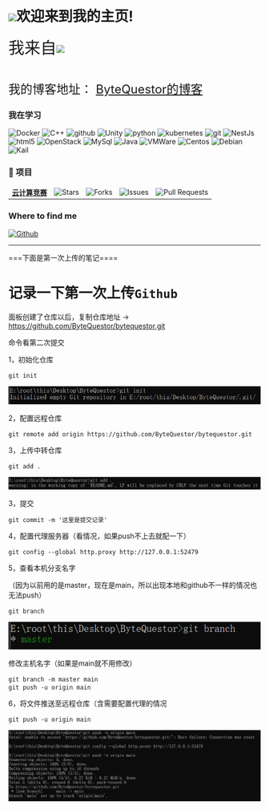 
<h1><img src="https://emojis.slackmojis.com/emojis/images/1531849430/4246/blob-sunglasses.gif?1531849430" width="30"/>欢迎来到我的主页!</h1>

<p><font size="6"><div style="vertical-align:middle">我来自<img src="https://img.icons8.com/?size=96&id=Ej50Oe3crXwF&format=png" width="52" style="vertical-align:middle"/></div></font>

<p>
    <font font size="5">
      <br>我的博客地址： 
      <a href="https://bytequestor.github.io" target="_blank">ByteQuestor的博客</a>
    </font>
</p>


<h3>我在学习</h3>
<p>
  <img alt="Docker" src="https://img.shields.io/badge/-Docker-46a2f1?style=flat-square&logo=docker&logoColor=white" />
  <img alt="C++" src="https://img.shields.io/badge/-C++-2088FF?style=flat-square&logo=C&logoColor=white" />
  <img alt="github" src="https://img.shields.io/badge/-github-5849BE?style=flat-square&logo=github&logoColor=white" />
  <img alt="Unity" src="https://img.shields.io/badge/-Unity-311C87?style=flat-square&logo=unity&logoColor=white" />
  <img alt="python" src="https://img.shields.io/badge/-python-B7178C?style=flat-square&logo=python&logoColor=white" />
  <img alt="kubernetes" src="https://img.shields.io/badge/-kubernetes-CC6699?style=flat-square&logo=kubernetes&logoColor=white" />
  <img alt="git" src="https://img.shields.io/badge/-Git-F05032?style=flat-square&logo=git&logoColor=white" />
  <img alt="NestJs" src="https://img.shields.io/badge/-NestJs-ea2845?style=flat-square&logo=nestjs&logoColor=white" />
  <img alt="html5" src="https://img.shields.io/badge/-HTML5-E34F26?style=flat-square&logo=html5&logoColor=white" />
  <img alt="OpenStack" src="https://img.shields.io/badge/-OpenStack-FB542B?style=flat-square&logo=openstack&logoColor=white" />
  <img alt="MySql" src="https://img.shields.io/badge/-MySql-EC4A3F?style=flat-square&logo=MySql&logoColor=white" />
  <img alt="Java" src="https://img.shields.io/badge/-Java-F9A03C?style=flat-square&logo=java&logoColor=white" />
  <img alt="VMWare" src="https://img.shields.io/badge/-VMWare-F7B93E?style=flat-square&logo=VMWare&logoColor=white" />
  <img alt="Centos" src="https://img.shields.io/badge/-Centos-13aa52?style=flat-square&logo=centos&logoColor=white" />
  <img alt="Debian" src="https://img.shields.io/badge/-Debian-43853d?style=flat-square&logo=Debian&logoColor=white" />
  <img alt="Kail" src="https://img.shields.io/badge/-Kail-43853d?style=flat-square&logo=kail&logoColor=white" />
</p>
<h3>🎁 项目</h3>
<table>
  <thead align="center">
    <tr border: none;>
  <tbody>
    <tr> 
      <td><a href="https://github.com/pzxy-cs/pzxy-cloud-competition"><b>云计算竞赛</b></a></td>
      <td><img alt="Stars" src="https://img.shields.io/github/stars/thmsgbrt/react-simple-pull-to-refresh?style=flat-square&labelColor=343b41"/></td>
      <td><img alt="Forks" src="https://img.shields.io/github/forks/thmsgbrt/react-simple-pull-to-refresh?style=flat-square&labelColor=343b41"/></td>
      <td><img alt="Issues" src="https://img.shields.io/github/issues/thmsgbrt/react-simple-pull-to-refresh?style=flat-square&labelColor=343b41"/></td>
      <td><img alt="Pull Requests" src="https://img.shields.io/github/issues-pr/thmsgbrt/react-simple-pull-to-refresh?style=flat-square&labelColor=343b41"/></td>
    </tr>
  </tbody>
</table>
 

<h3>Where to find me</h3>
<p>
  <a href="https://github.com/ByteQuestor/bytequestor" target="_blank">
  <img alt="Github" src="https://img.shields.io/badge/GitHub-%2312100E.svg?&style=for-the-badge&logo=Github&logoColor=white" />
  </a> 
</p>

-----------
===下面是第一次上传的笔记====

# 记录一下第一次上传`Github`

面板创建了仓库以后，复制仓库地址 -> https://github.com/ByteQuestor/bytequestor.git

命令看第二次提交

1，初始化仓库

````git
git init
````

![image-20240906171654478](README.assets/image-20240906171654478.png)

2，配置远程仓库

```git
git remote add origin https://github.com/ByteQuestor/bytequestor.git
```



3，上传中转仓库

```git
git add .
```

![image-20240906171817769](README.assets/image-20240906171817769.png)

3，提交

```git
git commit -m '这里是提交记录'
```

4，配置代理服务器（看情况，如果push不上去就配一下）

```git
git config --global http.proxy http://127.0.0.1:52479
```

5，查看本机分支名字

（因为以前用的是master，现在是main，所以出现本地和github不一样的情况也无法push）

```git
git branch
```

![image-20240906172511545](README.assets/image-20240906172511545.png)

修改主机名字（如果是main就不用修改）

```git
git branch -m master main
git push -u origin main
```

6，将文件推送至远程仓库（含需要配置代理的情况

```git
git push -u origin main
```

![image-20240906173028560](./README.assets/image-20240906173028560.png)

